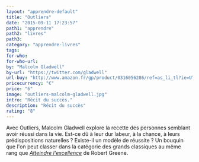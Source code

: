 ```yaml
---
layout: "apprendre-default"
title: "Outliers"
date: "2015-09-11 17:23:57"
path1: "apprendre"
path2: "livres"
path3:
category: "apprendre-livres"
tags:
for-who:
for-who-url:
by: "Malcolm Gladwell"
by-url: "https://twitter.com/gladwell"
url-buy: "http://www.amazon.fr/gp/product/0316056286/ref=as_li_tl?ie=UTF8&camp=1642&creative=6746&creativeASIN=0316056286&linkCode=as2&tag=mdw-21"
pricecurrency: "€"
price: "6"
image: "outliers-malcolm-gladwell.jpg"
intro: "Récit du succès."
description: "Récit du succès"
rating: "8"
---
```


Avec Outliers, Malcolm Gladwell explore la recette des personnes semblant avoir réussi dans la vie. Est-ce dû à leur dur labeur, à la chance, à leurs prédispositions naturelles ? Existe-il un modèle de réussite ? Un bouquin que l'on peut classer dans la catégorie des grands classiques au même rang que [*Atteindre l'excellence*](http://magazineduwebdesign.com/atteindre-l-excellence-robert-greene/) de Robert Greene.
